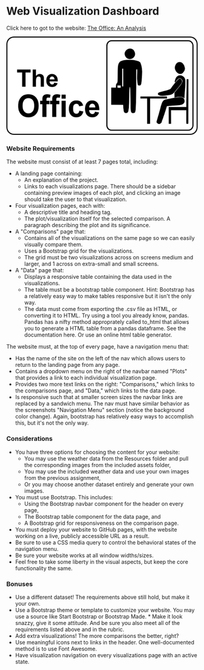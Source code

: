 
# Web Visualization Dashboard
Click here to got to the website: [The Office: An Analysis](https://nicole1701.github.io/web-design-challenge/WebVisualizations/index.html)

![The Office](/WebVisualizations/images/office_logo_2.png)


### Website Requirements
The website must consist of at least 7 pages total, including:
* A landing page containing:
    * An explanation of the project.
    * Links to each visualizations page. There should be a sidebar containing preview images of each plot, and clicking an image should take the user to that visualization.
* Four visualization pages, each with:
    * A descriptive title and heading tag.
    * The plot/visualization itself for the selected comparison.
     A paragraph describing the plot and its significance.
* A "Comparisons" page that:
    * Contains all of the visualizations on the same page so we can easily visually compare them.
    * Uses a Bootstrap grid for the visualizations.
    * The grid must be two visualizations across on screens medium and larger, and 1 across on extra-small and small screens.
* A "Data" page that:
    * Displays a responsive table containing the data used in the visualizations.
    * The table must be a bootstrap table component. Hint: Bootstrap has a relatively easy way to make tables responsive but it isn't the only way.
    * The data must come from exporting the .csv file as HTML, or converting it to HTML. Try using a tool you already know, pandas. Pandas has a nifty method approprately called to_html that allows you to generate a HTML table from a pandas dataframe. See the documentation here. Or use an online html table generator.

The website must, at the top of every page, have a navigation menu that:
* Has the name of the site on the left of the nav which allows users to return to the landing page from any page.
* Contains a dropdown menu on the right of the navbar named "Plots" that provides a link to each individual visualization page.
* Provides two more text links on the right: "Comparisons," which links to the comparisons page, and "Data," which links to the data page.
* Is responsive such that at smaller screen sizes the navbar links are replaced by a sandwich menu. The nav must have similar behavior as the screenshots "Navigation Menu" section (notice the background color change). Again, bootstrap has relatively easy ways to accomplish this, but it's not the only way.

### Considerations
* You have three options for choosing the content for your website:
    * You may use the weather data from the Resources folder and pull the corresponding images from the included assets folder,
    * You may use the included weather data and use your own images from the previous assignment,
    * Or you may choose another dataset entirely and generate your own images.
* You must use Bootstrap. This includes:
    * Using the Bootstrap navbar component for the header on every page,
    * The Bootstrap table component for the data page, and
    * A Bootstrap grid for responsiveness on the comparison page.
* You must deploy your website to GitHub pages, with the website working on a live, publicly accessible URL as a result.
* Be sure to use a CSS media query to control the behavioral states of the navigation menu.
* Be sure your website works at all window widths/sizes.
* Feel free to take some liberty in the visual aspects, but keep the core functionality the same.


### Bonuses
* Use a different dataset! The requirements above still hold, but make it your own.
* Use a Bootstrap theme or template to customize your website. You may use a source like Start Bootstrap or Bootstrap Made. * Make it look snazzy, give it some attitude. And be sure you also meet all of the requirements listed above and in the rubric.
* Add extra visualizations! The more comparisons the better, right?
* Use meaningful icons next to links in the header. One well-documented method is to use Font Awesome.
* Have visualization navigation on every visualizations page with an active state.